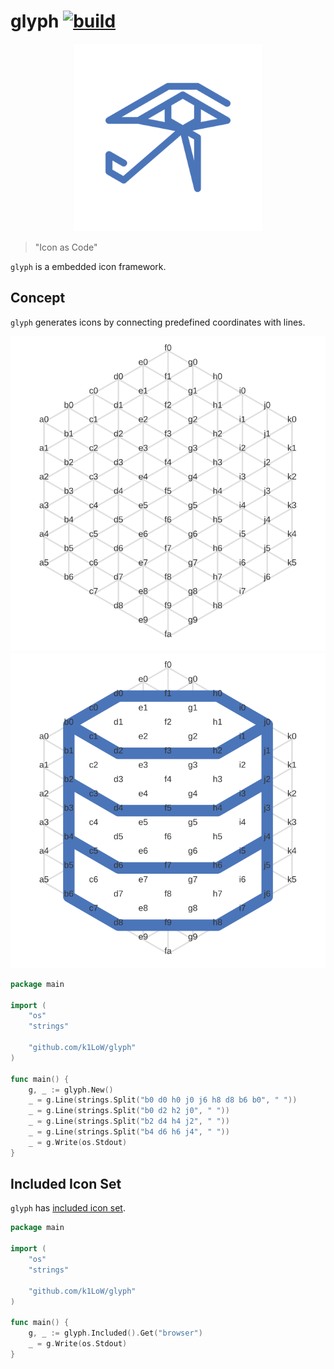 # glyph [![build](https://github.com/k1LoW/glyph/workflows/build/badge.svg)](https://github.com/k1LoW/glyph/actions)

<p align="center">
<img src="https://github.com/k1LoW/glyph/raw/main/img/logo.svg" width="300" alt="glyph">
</p>

> "Icon as Code"

`glyph` is a embedded icon framework.

## Concept

`glyph` generates icons by connecting predefined coordinates with lines.

![img](img/coordinates.svg)![img](img/database_with_c.svg)

``` go
package main

import (
	"os"
	"strings"

	"github.com/k1LoW/glyph"
)

func main() {
	g, _ := glyph.New()
	_ = g.Line(strings.Split("b0 d0 h0 j0 j6 h8 d8 b6 b0", " "))
	_ = g.Line(strings.Split("b0 d2 h2 j0", " "))
	_ = g.Line(strings.Split("b2 d4 h4 j2", " "))
	_ = g.Line(strings.Split("b4 d6 h6 j4", " "))
	_ = g.Write(os.Stdout)
}
```

## Included Icon Set

`glyph` has [included icon set](included.md).

``` go
package main

import (
	"os"
	"strings"

	"github.com/k1LoW/glyph"
)

func main() {
	g, _ := glyph.Included().Get("browser")
	_ = g.Write(os.Stdout)
}
```
